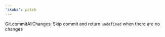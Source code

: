 ```yaml
---
'skuba': patch
---
```


Git.commitAllChanges: Skip commit and return `undefined` when there are no changes
